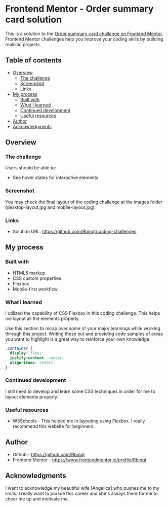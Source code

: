 # Frontend Mentor - Order summary card solution

This is a solution to the [Order summary card challenge on Frontend Mentor](https://www.frontendmentor.io/challenges/order-summary-component-QlPmajDUj). Frontend Mentor challenges help you improve your coding skills by building realistic projects. 

## Table of contents

- [Overview](#overview)
  - [The challenge](#the-challenge)
  - [Screenshot](#screenshot)
  - [Links](#links)
- [My process](#my-process)
  - [Built with](#built-with)
  - [What I learned](#what-i-learned)
  - [Continued development](#continued-development)
  - [Useful resources](#useful-resources)
- [Author](#author)
- [Acknowledgments](#acknowledgments)

## Overview

### The challenge

Users should be able to:

- See hover states for interactive elements

### Screenshot

You may check the final layout of the coding challenge at the images folder (desktop-layout.jpg and mobile-layout.jpg).

### Links

- Solution URL: https://github.com/Rbinqt/coding-challenges

## My process

### Built with

- HTML5 markup
- CSS custom properties
- Flexbox
- Mobile-first workflow

### What I learned

I utilized the capability of CSS Flexbox in this coding challenge. This helps me layout all the elements properly.

Use this section to recap over some of your major learnings while working through this project. Writing these out and providing code samples of areas you want to highlight is a great way to reinforce your own knowledge.

```css
.container {
  display: flex;
  justify-content: center;
  align-items: center;
}
```

### Continued development

I still need to develop and learn some CSS techniques in order for me to layout elements properly.

### Useful resources

- W3Schools - This helped me in layouting using Flexbox. I really recommend this website for beginners.

## Author

- Github - https://github.com/Rbinqt
- Frontend Mentor - https://www.frontendmentor.io/profile/Rbinqt

## Acknowledgments

I want to acknowledge my beautiful wife [Angelica] who pushes me to my limits. I really want to pursue this career and she's always there for me to cheer me up and motivate me.
